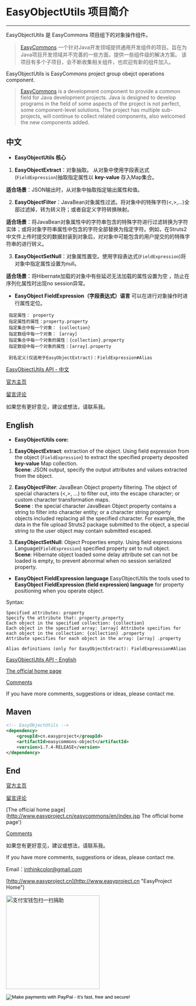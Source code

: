 # EasyObjectUtils 项目简介

---------------


EasyObjectUtils 是 EasyCommons 项目组下的对象操作组件。

> [EasyCommons](https://github.com/ushelp/EasyCommons "EasyCommons") 一个针对Java开发领域提供通用开发组件的项目。旨在为Java项目开发领域并不完善的一些方面，提供一些组件级的解决方案。
> 该项目有多个子项目，会不断收集相关组件，也欢迎有新的组件加入。



EasyObjectUtils is EasyCommons project group obejct operations component. 

>  [EasyCommons](https://github.com/ushelp/EasyCommons "EasyCommons") is a development component to provide a common field for Java development projects. Java is designed to develop programs in the field of some aspects of the project is not perfect, some component-level solutions.
>  The project has multiple sub-projects, will continue to collect related components, also welcomed the new components added.



## 中文

- **EasyObjectUtils 核心**

 1. **EasyObjectExtract**：对象抽取。 从对象中使用字段表达式(`FieldExpression`)抽取指定属性以 **key-value** 存入Map集合。 
 
 **适合场景**：JSON输出时，从对象中抽取指定输出属性和值。 
 
 2. **EasyObjectFilter**：JavaBean对象属性过滤。将对象中的特殊字符(<,>,...)全部过滤掉，转为转义符；或者自定义字符转换映射。 
 
 **适合场景**：将JavaBean对象属性中的字符串包含的特殊字符进行过滤转换为字符实体；或将对象字符串属性中包含的字符全部替换为指定字符。例如，在Struts2中文件上传时提交的数据封装到对象后，对对象中可能包含的用户提交的的特殊字符串的进行转义。
 
 3. **EasyObjectSetNull**：对象属性置空。使用字段表达式(`FieldExpression`)将对象中指定属性设置为null。 

 **适合场景**：将Hibernate加载的对象中有些延迟无法加载的属性设置为空 ，防止在序列化属性时出现no session异常。

- **EasyObject FieldExpression（字段表达式）语言**
 可以在进行对象操作时进行属性定位。
 ```
  指定属性： property 
  指定属性的属性：property.property
  指定集合中每一个对象： {collection}
  指定数组中每一个对象： [array] 
  指定集合中每一个对象的属性：{collection}.property 
  指定数组中每一个对象的属性：[array].property 

  别名定义(仅适用于EasyObjectExtract)：FieldExpression#Alias
 ```

[EasyObjectUtils API - 中文](doc/API-zh.md "EasyObjectUtils API")

[官方主页](http://www.easyproject.cn/easycommons/zh-cn/index.jsp '官方主页')

[留言评论](http://www.easyproject.cn/easycommons/zh-cn/index.jsp#donation '留言评论')

如果您有更好意见，建议或想法，请联系我。


## English

- **EasyObjectUtils core:**

 1. **EasyObjectExtract**: extraction of the object. Using field expression from the object (`FieldExpression`) to extract the specified property deposited **key-value** Map collection.<br/>
  **Scene**: JSON output, specify the output attributes and values extracted from the object.
 
 2. **EasyObjectFilter**: JavaBean Object property filtering. The object of special characters (<,>, ...) to filter out, into the escape character; or custom character transformation maps.<br/>
 **Scene** : the special character JavaBean Object property contains a string to filter into character entity; or a character string property objects included replacing all the specified character. For example, the data in the file upload Struts2 package submitted to the object, a special string to the user object may contain submitted escaped.
 
 3. **EasyObjectSetNull**: Object Properties empty. Using field expressions  Language(`FieldExpression`) specified property set to null object.<br/>
 **Scene**: Hibernate object loaded some delay attribute set can not be loaded is empty, to prevent abnormal when no session serialized property.

- **EasyObject FieldExpression language**
 EasyObjectUtils the tools used to **EasyObject FieldExpression (field expression) language** for property positioning when you operate object.
 
 Syntax:
  ```
  Specified attributes: property
  Specify the attribute that: property.property
  Each object in the specified collection: {collection}
  Each object in the specified array: [array] Attribute specifies for each object in the collection: {collection} .property
  Attribute specifies for each object in the array: [array] .property
  
  Alias definitions (only for EasyObjectExtract): FieldExpression#Alias
  ```

[EasyObjectUtils API - English](doc/API-en.md "EasyObjectUtils API")

[The official home page](http://www.easyproject.cn/easycommons/en/index.jsp 'The official home page')

[Comments](http://www.easyproject.cn/easycommons/en/index.jsp#donation 'Comments')

If you have more comments, suggestions or ideas, please contact me.


## Maven
```XML
<!-- EasyObjectUtils -->
<dependency>
	<groupId>cn.easyproject</groupId>
	<artifactId>easycommons-object</artifactId>
	<version>1.7.4-RELEASE</version>
</dependency>
```

## End

[官方主页](http://www.easyproject.cn/easycommons/zh-cn/index.jsp '官方主页')

[留言评论](http://www.easyproject.cn/easycommons/zh-cn/index.jsp#donation '留言评论')

[The official home page](http://www.easyproject.cn/easycommons/en/index.jsp The official home page')

[Comments](http://www.easyproject.cn/easycommons/en/index.jsp#donation 'Comments')

如果您有更好意见，建议或想法，请联系我。

If you have more comments, suggestions or ideas, please contact me.



Email：<inthinkcolor@gmail.com>

[http://www.easyproject.cn](http://www.easyproject.cn "EasyProject Home")



<img alt="支付宝钱包扫一扫捐助" src="http://www.easyproject.cn/images/s.png"  title="支付宝钱包扫一扫捐助"  height="256" width="256"></img>

<p>
<form action="https://www.paypal.com/cgi-bin/webscr" method="post" target="_blank">
<input type="hidden" name="cmd" value="_xclick">
<input type="hidden" name="business" value="inthinkcolor@gmail.com">
<input type="hidden" name="item_name" value="EasyProject development Donation">
<input type="hidden" name="no_note" value="1">
<input type="hidden" name="tax" value="0">
<input type="image" src="http://www.easyproject.cn/images/paypaldonation5.jpg"  title="PayPal donation"  border="0" name="submit" alt="Make payments with PayPal - it's fast, free and secure!">
</form>
</P>
